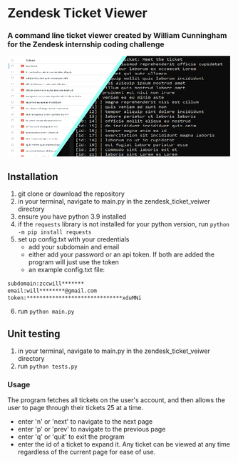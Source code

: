# Zendesk Ticket Viewer
### A command line ticket viewer created by William Cunningham for the Zendesk internship coding challenge
!["splash image"](splash.png)
## Installation
1. git clone or download the repository
2. in your terminal, navigate to main.py in the zendesk_ticket_veiwer directory
3. ensure you have python 3.9 installed
4. if the `requests` library is not installed for your python version, run `python -m pip install requests`
5. set up config.txt with your credentials
    * add your subdomain and email
    * either add your password or an api token. If both are added the program will just use the token
    * an example config.txt file:
```
subdomain:zccwill*******
email:will********@gmail.com
token:******************************xduMNi
```
6. run `python main.py`


## Unit testing
1. in your terminal, navigate to main.py in the zendesk_ticket_veiwer directory
2. run `python tests.py`


### Usage
The program fetches all tickets on the user's account, and then allows the user to page through their tickets 25 at a time.
   - enter 'n' or 'next' to navigate to the next page
   - enter 'p' or 'prev' to navigate to the previous page
   - enter 'q' or 'quit' to exit the program
   - enter the id of a ticket to expand it. Any ticket can be viewed at any time regardless of the current page for ease of use.
      
